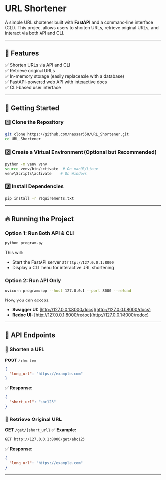# URL Shortener

A simple URL shortener built with **FastAPI** and a command-line interface (CLI). This project allows users to shorten URLs, retrieve original URLs, and interact via both API and CLI.

---

## 📌 Features

✅ Shorten URLs via API and CLI\
✅ Retrieve original URLs\
✅ In-memory storage (easily replaceable with a database)\
✅ FastAPI-powered web API with interactive docs\
✅ CLI-based user interface

---

## 🚀 Getting Started

### 1️⃣ **Clone the Repository**

```bash
git clone https://github.com/nassar350/URL_Shortener.git
cd URL_Shortener
```

### 2️⃣ **Create a Virtual Environment (Optional but Recommended)**

```bash
python -m venv venv
source venv/bin/activate  # On macOS/Linux
venv\Scripts\activate    # On Windows
```

### 3️⃣ **Install Dependencies**

```bash
pip install -r requirements.txt
```

---

## 🔥 Running the Project

### **Option 1: Run Both API & CLI**

```bash
python program.py
```

This will:

- Start the FastAPI server at `http://127.0.0.1:8000`
- Display a CLI menu for interactive URL shortening

### **Option 2: Run API Only**

```bash
uvicorn program:app --host 127.0.0.1 --port 8000 --reload
```

Now, you can access:

- **Swagger UI:** [http://127.0.0.1:8000/docs](http://127.0.0.1:8000/docs)
- **Redoc UI:** [http://127.0.0.1:8000/redoc](http://127.0.0.1:8000/redoc)

---

## 📡 API Endpoints

### 🔹 Shorten a URL

**POST** `/shorten`

```json
{
  "long_url": "https://example.com"
}
```

✅ **Response:**

```json
{
  "short_url": "abc123"
}
```

### 🔹 Retrieve Original URL

**GET** `/get/{short_url}`
✅ **Example:**

```bash
GET http://127.0.0.1:8000/get/abc123
```

✅ **Response:**

```json
{
  "long_url": "https://example.com"
}
```

---


